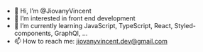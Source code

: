 - 👋 Hi, I’m @JiovanyVincent
- 👀 I’m interested in front end development
- 🌱 I’m currently learning JavaScript, TypeScript, React, Styled-components, GraphQl, ...
- 📫 How to reach me: jiovanyvincent.dev@gmail.com
<!---
JiovanyVincent/JiovanyVincent is a ✨ special ✨ repository because its `README.md` (this file) appears on your GitHub profile.
You can click the Preview link to take a look at your changes.
--->
